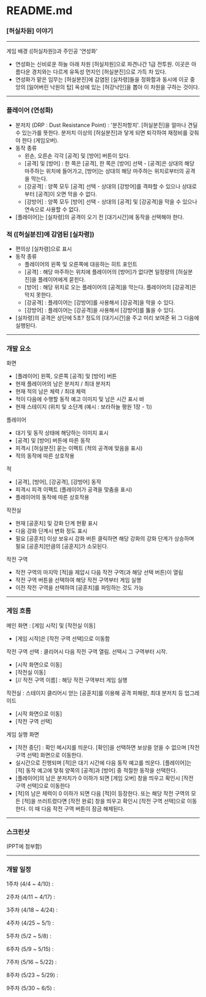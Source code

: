 # README.md

### [허실차원] 이야기

---

게임 배경 ([허실차원])과 주인공 '연성화'
- 연성화는 신비로운 하늘 아래 차원 [허실차원]으로 파견나간 1급 전투원. 이곳은 아름다운 경치와는 다르게 유독성 먼지인 [허실분진]으로 가득 차 있다. 
- 연성화가 맡은 임무는 [허실분진]에 감염된 [실차령]들을 정화함과 동시에 이곳 중앙의 [잃어버린 낙원의 탑] 옥상에 있는 [허강낙인]을 뽑아 이 차원을 구하는 것이다.

---

### 플레이어 (연성화)
- 분저치 (DRP : Dust Resistance Point) : '분진저항치'. [허실분진]을 얼마나 견딜 수 있는가를 뜻한다. 분저치 이상의 [허실분진]과 닿게 되면 퇴각하여 재정비를 갖춰야 한다 (게임오버).
- 동작 종류
	- 왼손, 오른손 각각 [공격] 및 [방어] 버튼이 있다.
	- [공격] 및 [방어] : 한 쪽은 [공격], 한 쪽은 [방어] 선택 - [공격]은 상대의 해당 마주하는 위치에 들어가고, [방어]는 상대의 해당 마주하는 위치로부터의 공격을 막는다.
	- [강공격] : 양쪽 모두 [공격] 선택 - 상대의 [강방어]를 격파할 수 있으나 상대로부터 [공격]이 오면 막을 수 없다.
	- [강방어] : 양쪽 모두 [방어] 선택 - 상대의 [공격] 및 [강공격]을 막을 수 있으나 연속으로 사용할 수 없다.
- [플레이어]는 [실차령]의 공격이 오기 전 [대기시간]에 동작을 선택해야 한다.

### 적 ([허실분진]에 감염된 [실차령])
- 편의상 [실차령]으로 표시
- 동작 종류
	- 플레이어의 왼쪽 및 오른쪽에 대응하는 히트 포인트
	- [공격] : 해당 마주하는 위치에 플레이어의 [방어]가 없다면 일정량의 [허실분진]을 플레이어에게 묻힌다.
	- [방어] : 해당 위치로 오는 플레이어의 [공격]을 막는다. 플레이어의 [강공격]은 막지 못한다.
	- [강공격] : 플레이어는 [강방어]를 사용해서 [강공격]을 막을 수 있다.
	- [강방어] : 플레이어는 [강공격]을 사용해서 [강방어]를 뚫을 수 있다.
- [실차령]의 공격은 상단에 5초? 정도의 [대기시간]을 주고 미리 보여준 뒤 그 다음에 실행된다.

---

### 개발 요소

화면
- [플레이어] 왼쪽, 오른쪽 [공격] 및 [방어] 버튼 
- 현재 플레이어의 남은 분저치 / 최대 분저치
- 현재 적의 남은 체력 / 최대 체력
- 적이 다음에 수행할 동작 예고 이미지 및 남은 시간 표시 바
- 현재 스테이지 (위치 및 소단계 (예시 : 보라하늘 평원 1장 - 1))
 
플레이어
- 대기 및 동작 상태에 해당하는 이미지 표시
- [공격] 및 [방어] 버튼에 따른 동작
- 피격시 [허실분진] 묻는 이펙트 (적의 공격에 맞음을 표시)
- 적의 동작에 따른 상호작용

적
- [공격], [방어], [강공격], [강방어] 동작
- 피격시 피격 이펙트 (플레이어가 공격을 맞춤을 표시)
- 플레이어의 동작에 따른 상호작용

작전실
- 현재 [공훈치] 및 강화 단계 현황 표시
- 다음 강화 단계시 변화 정도 표시
- 필요 [공훈치] 이상 보유시 강화 버튼 클릭하면 해당 강화의 강화 단계가 상승하며 필요 [공훈치]만큼의 [공훈치]가 소모된다.

작전 구역
- 작전 구역의 마지막 [적]을 제압시 다음 작전 구역(과 해당 선택 버튼)이 열림
- 작전 구역 버튼을 선택하여 해당 작전 구역부터 게임 실행
- 이전 작전 구역을 선택하여 [공훈치]를 파밍하는 것도 가능

---

### 게임 흐름

메인 화면 : [게임 시작] 및 [작전실 이동]
- [게임 시작]은 [작전 구역 선택]으로 이동함

작전 구역 선택 : 클리어시 다음 작전 구역 열림. 선택시 그 구역부터 시작.
- [시작 화면으로 이동]
- [작전실 이동]
- [// 작전 구역 이름] : 해당 작전 구역부터 게임 실행

작전실 : 스테이지 클리어시 얻는 [공훈치]를 이용해 공격 피해량, 최대 분저치 등 업그레이드
- [시작 화면으로 이동]
- [작전 구역 선택]

게임 실행 화면
- [작전 중단] : 확인 메시지를 띄운다. [확인]을 선택하면 보상을 얻을 수 없으며 [작전 구역 선택] 화면으로 이동한다.
- 실시간으로 진행되며 [적]은 대기 시간에 다음 동작 예고를 띄운다. [플레이어]는 [적] 동작 예고에 맞춰 양쪽의 [공격]과 [방어] 중 적절한 동작을 선택한다.
- [플레이어]의 남은 분저치가 0 이하가 되면 [게임 오버] 창을 띄우고 확인시 [작전 구역 선택]으로 이동한다
- [적]의 남은 체력이 0 이하가 되면 다음 [적]이 등장한다. 또는 해당 작전 구역의 모든 [적]을 쓰러트렸다면 [작전 완료] 창을 띄우고 확인시 [작전 구역 선택]으로 이동한다. 이 때 다음 작전 구역 버튼이 잠금 해제된다.

---

### 스크린샷
(PPT에 첨부함)

---

### 개발 일정

1주차 (4/4 ~ 4/10) :

2주차 (4/11 ~ 4/17) :

3주차 (4/18 ~ 4/24) :

4주차 (4/25 ~ 5/1) :

5주차 (5/2 ~ 5/8) :

6주차 (5/9 ~ 5/15) :

7주차 (5/16 ~ 5/22) :

8주차 (5/23 ~ 5/29) :

9주차 (5/30 ~ 6/5) :


 
